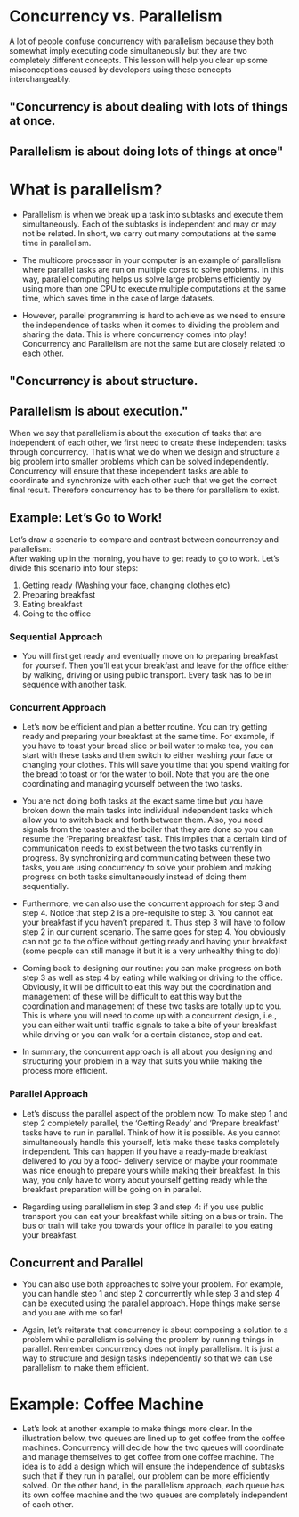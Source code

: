 # Concurrency vs. Parallelism

A lot of people confuse concurrency with parallelism because they both somewhat imply executing code simultaneously 
but they are two completely different concepts. This lesson will help you clear up some misconceptions caused by developers 
using these concepts interchangeably.

## "Concurrency is about dealing with lots of things at once.
## Parallelism is about doing lots of things at once"


# What is parallelism?

- Parallelism is when we break up a task into subtasks and execute them simultaneously. Each of the subtasks is independent and may or may not be
related. In short, we carry out many computations at the same time in parallelism.

- The multicore processor in your computer is an example of parallelism where parallel tasks are run on multiple cores to solve problems. In this way, parallel 
computing helps us solve large problems efficiently by using more than one CPU to execute multiple computations at the same time, which saves time in the case of 
large datasets.

- However, parallel programming is hard to achieve as we need to ensure the independence of tasks when it comes to dividing the problem and sharing the data.
This is where concurrency comes into play! Concurrency and Parallelism are not the same but are closely related to each other.

## "Concurrency is about structure.
## Parallelism is about execution."

When we say that parallelism is about the execution of tasks that are independent of each other, we first need to create these independent 
tasks through concurrency. That is what we do when we design and structure a big problem into smaller problems which can be solved independently. 
Concurrency will ensure that these independent tasks are able to coordinate and synchronize with each other 
such that we get the correct final result. Therefore concurrency has to be there for parallelism to exist.

## Example: Let’s Go to Work! 
Let’s draw a scenario to compare and contrast between concurrency and parallelism:<br>
After waking up in the morning, you have to get ready to go to work. Let’s divide this scenario into four steps: <br>
1. Getting ready (Washing your face, changing clothes etc) <br>
2. Preparing breakfast <br>
3. Eating breakfast <br>
4. Going to the office <br>

### Sequential Approach 
 - You will first get ready and eventually move on to preparing breakfast for yourself. Then you’ll eat your breakfast and leave for the office either by walking, driving or using public transport. Every task has to be in sequence with another task.
   
### Concurrent Approach 

- Let’s now be efficient and plan a better routine. You can try getting ready and preparing your breakfast at the same time. For example, if you have to toast your bread slice or boil water to make tea, you can start with these tasks and then switch to either washing your face or changing your clothes. This will save you time that you spend waiting for the bread to toast or for the water to boil. Note that you are the one coordinating and managing yourself between the two tasks.

- You are not doing both tasks at the exact same time but you have broken down the main tasks into individual independent tasks which allow you to switch back and forth between them. Also, you need signals from the toaster and the boiler that they are done so you can resume the ‘Preparing breakfast’ task. This implies that a certain kind of communication needs to exist between the two tasks currently in progress. By synchronizing and communicating between these two tasks, you are using concurrency to solve your problem and making progress on both tasks simultaneously instead of doing them sequentially.

- Furthermore, we can also use the concurrent approach for step 3 and step 4. Notice that step 2 is a pre-requisite to step 3. You cannot eat your breakfast if you haven’t prepared it. Thus step 3 will have to follow step 2 in our current scenario. The same goes for step 4. You obviously can not go to the office without getting ready and having your breakfast (some people can still manage it but it is a very unhealthy thing to do)!

- Coming back to designing our routine: you can make progress on both step 3 as well as step 4 by eating while walking or driving to the office. Obviously, it will be difficult to eat this way but the coordination and management of these will be difficult to eat this way but the coordination and management of these
two tasks are totally up to you. This is where you will need to come up with a concurrent design, i.e., you can either wait until traffic signals to take a bite of your breakfast while driving or you can walk for a certain distance, stop and eat.

-  In summary, the concurrent approach is all about you designing and structuring your problem in a way that suits you while making the process more efficient.

### Parallel Approach 

- Let’s discuss the parallel aspect of the problem now. To make step 1 and step 2 completely parallel, the ‘Getting Ready’ and ‘Prepare breakfast’ tasks have to run in parallel. Think of how it is possible. As you cannot simultaneously handle this yourself, let’s make these tasks completely independent. This can happen if you have a ready-made breakfast delivered to you by a food- delivery service or maybe your roommate was nice enough to prepare yours while making their breakfast. In this way, you only have to worry about yourself getting ready while the breakfast preparation will be going on in parallel.

- Regarding using parallelism in step 3 and step 4: if you use public transport you can eat your breakfast while sitting on a bus or train. The bus or train will take you towards your office in parallel to you eating your breakfast.
   
## Concurrent and Parallel 

- You can also use both approaches to solve your problem. For example, you can handle step 1 and step 2 concurrently while step 3 and step 4 can be executed using the parallel approach. Hope things make sense and you are with me so far!

- Again, let’s reiterate that concurrency is about composing a solution to a problem while parallelism is solving the problem by running things in parallel. Remember concurrency does not imply parallelism. It is just a way to structure and design tasks independently so that we can use parallelism to make them efficient.

# Example: Coffee Machine 

-  Let’s look at another example to make things more clear. In the illustration below, two queues are lined up to get coffee from the coffee machines. Concurrency will decide how the two queues will coordinate and manage themselves to get coffee from one coffee machine. The idea is to add a design which will ensure the independence of subtasks such that if they run in parallel, our problem can be more efficiently solved. On the other hand, in the parallelism approach, each queue has its own coffee machine and the two queues are completely independent of each other.



   
   
   
   
   
